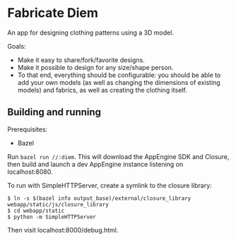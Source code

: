# Fabricate Diem

An app for designing clothing patterns using a 3D model.

Goals:

* Make it easy to share/fork/favorite designs.
* Make it possible to design for any size/shape person.
* To that end, everything should be configurable: you should be able to add your
  own models (as well as changing the dimensions of existing models) and
  fabrics, as well as creating the clothing itself.

## Building and running

Prerequisites:

* Bazel

Run `bazel run //:diem`.  This will download the AppEngine SDK and Closure, then
build and launch a dev AppEngine instance listening on localhost:8080.

To run with SimpleHTTPServer, create a symlink to the closure library:

```
$ ln -s $(bazel info output_base)/external/closure_library webapp/static/js/closure_library
$ cd webapp/static
$ python -m SimpleHTTPServer
```

Then visit localhost:8000/debug.html.
